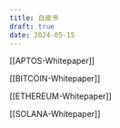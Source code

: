 ```yaml
---
title: 白皮书
draft: true
date: 2024-05-15
---
```

[[APTOS-Whitepaper]]

[[BITCOIN-Whitepaper]]

[[ETHEREUM-Whitepaper]]

[[SOLANA-Whitepaper]]
